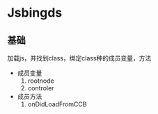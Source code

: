 # Jsbingds
## 基础
加载js，并找到class，绑定class种的成员变量，方法

* 成员变量
    1. rootnode
    2. controler
* 成员方法
    1. onDidLoadFromCCB
